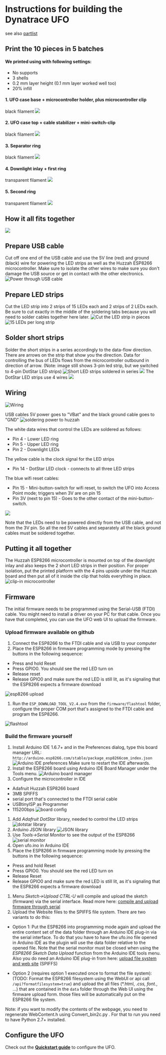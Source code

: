 # Instructions for building the Dynatrace UFO

see also [partlist](../partlist)

## Print the 10 pieces in 5 batches

#### We printed using with following settings:
* No supports
* 3 shells
* 0.2 mm layer height (0.1 mm layer worked well too)
* 20% infill

#### 1. UFO case base + microcontroller holder, plus microcontroller clip

black filament
![](print%20base.jpg)

#### 2. UFO case top + cable stabilizer + mini-switch-clip

black filament
![](print%20top.jpg)

#### 3. Separator ring

black filament
![](print%20separatorring.jpg)

#### 4. Downlight inlay + first ring

transparent filament
![](print%20ledring%20plus%20downlightinlay.jpg)

#### 5. Second ring

transparent filament
![](print%20ledring.jpg)

##  How it all fits together
![](ufo%20explosion.png)

## Prepare USB cable
Cut off one end of the USB cable and use the 5V line (red) and ground (black) wire for powering the LED strips as well as the Huzzah ESP8266 microcontroller. Make sure to isolate the other wires to make sure you don't damage the USB source or get in contact with the other electronics.
![Power through USB cable](power%20through%20usb%20cable.jpg)

## Prepare LED strips
Cut the LED strip into 2 strips of 15 LEDs each and 2 strips of 2 LEDs each. Be sure to cut exactly in the middle of the soldering tabs because you will need to solder cables together here later.
![Cut the LED strip in pieces](cut%20a%20strip%20of%2015%20LEDs%20off%20and%20remove%20protective%20hull.jpg)
![15 LEDs per long strip](15%20LEDs%20per%20strip.jpg)

## Solder short strips
Solder the short strips in a series accordingly to the data-flow direction. There are arrows on the strip that show you the direction. Data for controlling the bus of LEDs flows from the microcontroller outbound in direction of arrow.
(Note: image still shows 3-pin led strip, but we switched to 4-pin DotStar LED strips)
![Short LED strips soldered in series](arrows%20show%20how%20to%20place%20strip%20in%20series.jpg)
![](2x2%20LEDs%20in%20series%20on%20logo.jpg)
The DotStar LED strips use 4 wires
![](dotstar%20wiring.jpg)

## Wiring
![Wiring](ufo%20wiring%20sketch.png)

USB cables 5V power goes to "VBat" and the black ground cable goes to "GND"
![soldering power to huzzah](soldering%20huzzah.jpg)

The white data wires that control the LEDs are soldered as follows:
* Pin 4 - Lower LED ring
* Pin 5 - Upper LED ring
* Pin 2 - Downlight LEDs

The yellow cable is the clock signal for the LED strips
* Pin 14 - DotStar LED clock - connects to all three LED strips

The blue wifi reset cables:
* Pin 15 - Mini-button-switch for wifi reset, to switch the UFO into Access Point mode; triggers when 3V are on pin 15
* Pin 3V (next to pin 15) - Goes to the other contact of the mini-button-switch.

![](wired.jpg)

Note that the LEDs need to be powered directly from the USB cable, and not from the 3V pin. So all the red 5V cables and separately all the black ground cables must be soldered together.

## Putting it all together
The Huzzah ESP8266 microcontroller is mounted on top of the downlight inlay and also keeps the 2 short LED strips in their position. For proper isolation, put the printed platform with the 4 pins upside under the Huzzah board and then put all of it inside the clip that holds everything in place.
![clip-in microcontroller](mounted%20microcontroller.jpg)

## Firmware
The initial firmware needs to be programmed using the Serial-USB (FTDI) cable.
You might need to install a driver on your PC for that cable.
Once you have that completed, you can use the UFO web UI to upload the firmware.

### Upload firmware available on github
1. Connect the ESP8266 to the FTDI cable and via USB to your computer
1. Place the ESP8266 in firmware programming mode by pressing the buttons in the following sequence:
  * Press and hold Reset
  * Press GPIO0. You should see the red LED turn on
  * Release reset
  * Release GPIO0 and make sure the red LED is still lit, as it's signaling that the ESP8266 expects a firmware download

![esp8266 upload](esp8266%20upload.jpg)
1. Run the `ESP_DOWNLOAD_TOOL_V2.4.exe` from the `firmware/flashtool` folder, configure the proper COM port that's assigned to the FTDI cable and program the ESP8266.

![flashtool](flashtool.png)

### Build the firmware yourself
1. Install Arduino IDE 1.6.7+ and in the Preferences dialog, type this board manager URL: `http://arduino.esp8266.com/stable/package_esp8266com_index.json`
![Arduino IDE preferences](arduino%20preferences.png) Make sure to restart the IDE afterwards.
1. Install the ESP8266 board using Arduino IDE Board Manager under the Tools menu.
![Arduino board manager](install%20esp8266%20board.png)
1. Configure the microcontroller in IDE
  * Adafruit Huzzah ESP8266 board
  * 3MB SPIFFS
  * serial port that's connected to the FTDI serial cable
  * USBtinyISP as Programmer
  * 115200bps
![board config](board%20config.png)
1. Add *Adafruit DotStar* library, needed to control the LED strips
![dotstar library](install%20dotstar%20library.png)
1. Arduino JSON library
![JSON library](arduino_library_json.png)
1. Use *Tools->Serial Monitor* to see the output of the ESP8266
![serial monitor](serial%20monitor.png)
1. Open ufo.ino in Arduino IDE
1. Place the ESP8266 in firmware programming mode by pressing the buttons in the following sequence:
  * Press and hold Reset
  * Press GPIO0. You should see the red LED turn on
  * Release Reset
  * Release GPIO0 and make sure the red LED is still lit, as it's signaling that the ESP8266 expects a firmware download
1. Menu *Sketch->Upload CTRL-U* will compile and upload the sketch (firmware) via the serial interface.
Read more here: [compile and upload firmware through serial](https://learn.adafruit.com/adafruit-huzzah-esp8266-breakout/using-arduino-ide)
1. Upload the Website files to the SPIFFS file system. There are two variants to do this:
  * Option 1: Put the ESP8266 into programming mode again and upload the entire content set of the data folder through an Arduino IDE plug-in via the serial interface. To do that you have to have the ufo.ino file opened in Arduino IDE as the plugin will use the data folder relative to the opened file.
 Note that the serial monitor must be closed when using the *ESP8266 Sketch Data Upload* function from the Arduino IDE tools menu.
 Also you do need an Arduino IDE plug-in from here:
[upload file system and web site](https://github.com/esp8266/Arduino/blob/master/doc/filesystem.rst#uploading-files-to-file-system) (SPIFFS)

  * Option 2 (requires option 1 executed once to format the file system):
 (TODO: Format the ESP8266 filesystem using the WebUI or api call `/api?formatfilesystem=true`)
 and upload the all files (*.html, *.css, font.*, ...) that are contained in the `data` folder through the Web UI using the firmware upload form.
 those files will be automatically put on the ESP8266 file system.

 Note: if you want to modify the contents of the webpage, you need to regenerate WebContent.h using Convert_bin2c.py .
 For that to run you need to have Python 2.7+ installed.

## Configure the UFO
Check out the [__Quickstart guide__](../quickstart/readme.md) to configure the UFO.


